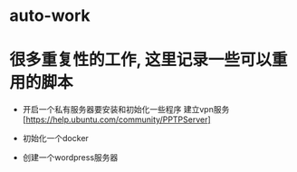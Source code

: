 # auto-work
# 很多重复性的工作, 这里记录一些可以重用的脚本

* 开启一个私有服务器要安装和初始化一些程序
  建立vpn服务 [https://help.ubuntu.com/community/PPTPServer]


* 初始化一个docker

* 创建一个wordpress服务器



